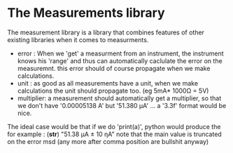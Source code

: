 # The Measurements library

The measurement library is a library that combines features of other existing
libraries when it comes to measurments.

  - error : When we 'get' a measurment from an instrument, the instrument
  knows his 'range' and thus can automatically caclulate the error on the measuremnt.
  this error should of course propagate when we make calculations.
  - unit : as good as all measurements have a unit, when we make calculations
  the unit should propagate too. (eg 5mA* 1000Ω = 5V)
  - multiplier: a measurement should automatically get a multiplier, so that we
  don't have '0.00005138 A' but '51.380 μA' ... a '3.3f' format would be nice.


The ideal case would be that if we do 'print(a)', python would produce
the for example : (__str__) "51.38 μA ± 10 ηA" note that the main value is
truncated on the error msd (any more after comma position are bullshit anyway)

